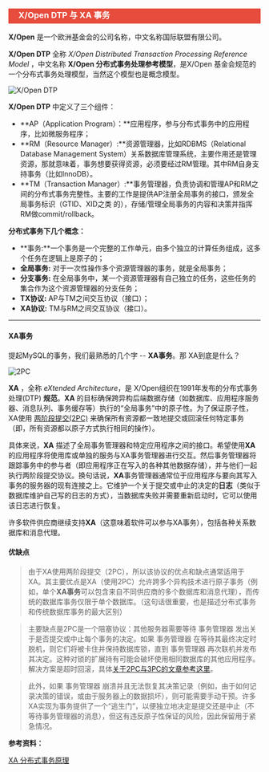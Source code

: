 <h3 style="padding-bottom:6px; padding-left:20px; color:#ffffff; background-color:#E74C3C;">X/Open DTP 与 XA 事务</h3>

**X/Open** 是一个欧洲基金会的公司名称，中文名称国际联盟有限公司。



**X/Open DTP** 全称 *X/Open Distributed Transaction Processing Reference Model* ，中文名称 **X/Open 分布式事务处理参考模型**，是X/Open 基金会规范的一个分布式事务处理模型，当然这个模型也是概念模型。

![X/Open DTP](https://i.loli.net/2019/01/16/5c3ea241598f8.png)

**X/Open DTP** 中定义了三个组件：

- **AP（Application Program）：**应用程序，参与分布式事务中的应用程序，比如微服务程序；
- **RM（Resource Manager）:**资源管理器，比如RDBMS（Relational Database Management System）关系数据库管理系统，主要作用还是管理资源，那就意味着，事务想要获得资源，必须要经过RM管理。其中RM自身支持事务（比如InnoDB）。
- **TM（Transaction Manager）:**事务管理器，负责协调和管理AP和RM之间的分布式事务完整性。主要的工作是提供AP注册全局事务的接口，颁发全局事务标识（GTID、XID之类 的），存储/管理全局事务的内容和决策并指挥RM做commit/rollback。



**分布式事务下几个概念：**

- **事务:**一个事务是一个完整的工作单元，由多个独立的计算任务组成，这多个任务在逻辑上是原子的；
- **全局事务:**  对于一次性操作多个资源管理器的事务，就是全局事务；
- **分支事务:** 在全局事务中，某一个资源管理器有自己独立的任务，这些任务的集合作为这个资源管理器的分支任务；
- **TX协议:** AP与TM之间交互协议（接口）；
- **XA协议:** TM与RM之间交互协议（接口）。



---

#### XA事务

提起MySQL的事务，我们最熟悉的几个字 -- **XA事务**。那 XA到底是什么？

![2PC](https://i.loli.net/2019/01/16/5c3eaf76a1bd9.png)

**XA** ，全称 *eXtended Architecture*，是 X/Open组织在1991年发布的分布式事务处理(DTP) **规范**。**XA** 的目标确保跨异构后端数据存储（如数据库、应用程序服务器、消息队列、事务缓存等）执行的“全局事务”中的原子性。为了保证原子性，XA使用 [两阶段提交(2PC)](https://github.com/about-cloud/JavaCore) 来确保所有资源都一致地提交或回滚任何特定事务（即，所有资源都以原子方式执行相同的操作）。

具体来说，**XA** 描述了全局事务管理器和特定应用程序之间的接口。希望使用**XA**的应用程序将使用库或单独的服务与XA事务管理器进行交互。然后事务管理器将跟踪事务中的参与者（即应用程序正在写入的各种其他数据存储），并与他们一起执行两阶段提交协议。换句话说，**XA**事务管理器通常位于应用程序与要向其写入事务的服务器的现有连接之上。它维护一个关于提交或中止的决定的**日志**（类似于数据库维护自己写的日志的方式），当数据库失败并需要重新启动时，它可以使用该日志进行恢复。

许多软件供应商继续支持**XA**（这意味着软件可以参与XA事务），包括各种关系数据库和消息代理。



#### 优缺点

> 由于XA使用两阶段提交（2PC），所以该协议的优点和缺点通常适用于XA。其主要优点是XA（使用2PC）允许跨多个异构技术进行原子事务（例如，单个**XA事务**可以包含来自不同供应商的多个数据库和消息代理），而传统的数据库事务仅限于单个数据库。（这句话很重要，也是描述分布式事务和传统数据库事务的最大区别）



> 主要缺点是2PC是一个阻塞协议：其他服务器需要等待 事务管理器 发出关于是否提交或中止每个事务的决定。如果 事务管理器 在等待其最终决定时脱机，则它们将被卡住并保持数据库锁，直到 事务管理器 再次联机并发布其决定。这种对锁的扩展持有可能会破坏使用相同数据库的其他应用程序。解决方案是超时回滚，具体[关于2PC与3PC的文章参考这里](https://github.com/about-cloud/JavaCore)。



> 此外，如果 事务管理器 崩溃并且无法恢复其决策记录（例如，由于如何记录决策的错误，或由于服务器上的数据损坏），则可能需要手动干预。许多XA实现为事务提供了一个“逃生门”，以便独立地决定是提交还是中止（不等待事务管理器的消息），但这有违反原子性保证的风险，因此保留用于紧急情况。



**参考资料：**

[XA 分布式事务原理](https://blog.csdn.net/wuzhiwei549/article/details/79925618)